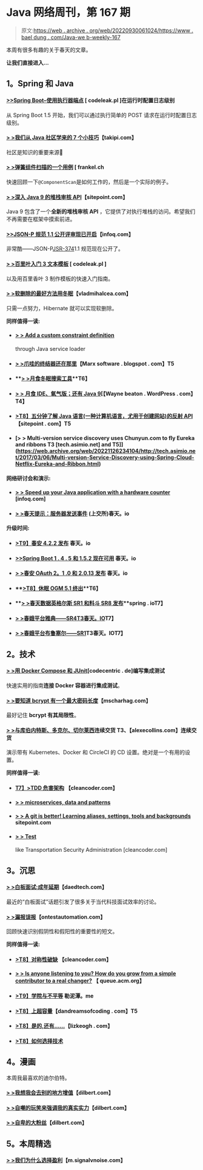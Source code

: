 # Java 网络周刊，第 167 期

> 原文:[https://web . archive . org/web/20220930061024/https://www . bael dung . com/Java-we b-weekly-167](https://web.archive.org/web/20220930061024/https://www.baeldung.com/java-web-weekly-167)

本周有很多有趣的关于春天的文章。

**让我们直接进入…**

## **1。Spring 和 Java**

#### [**>>Spring Boot–使用执行器端点**](https://web.archive.org/web/20221126234104/http://blog.codeleak.pl/2017/03/spring-boot-configure-log-level-in.html) [ codeleak.pl ]在运行时配置日志级别

从 Spring Boot 1.5 开始，我们可以通过执行简单的 POST 请求在运行时配置日志级别。

#### **[> >我们从 Java 社区学来的 7 个小技巧](https://web.archive.org/web/20221126234104/http://blog.takipi.com/7-tips-and-tricks-we-learned-from-the-java-community/)**【takipi.com】

社区是知识的重要来源🙂

#### **[> >弹簧组件扫描的一个用例](https://web.archive.org/web/20221126234104/https://blog.frankel.ch/use-case-spring-component-scan/#gsc.tab=0)** [ frankel.ch

快速回顾一下`@ComponentScan`是如何工作的，然后是一个实际的例子。

#### [**> >深入 Java 9 的堆栈审核 API**](https://web.archive.org/web/20221126234104/https://www.sitepoint.com/deep-dive-into-java-9s-stack-walking-api/)【sitepoint.com】

Java 9 包含了一个**全新的堆栈审核 API** ，它提供了对执行堆栈的访问。希望我们不再需要在框架中摸索前进。

#### [**>>JSON-P 规范 1.1 公开评审现已开启**](https://web.archive.org/web/20221126234104/https://www.infoq.com/news/2017/03/json-processing-public-review)【infoq.com】

非常酷——JSON-P[JSR-374](https://web.archive.org/web/20221126234104/https://www.jcp.org/en/jsr/detail?id=374)1.1 规范现在公开了。

#### **[> >百里叶入门 3 文本模板](https://web.archive.org/web/20221126234104/http://blog.codeleak.pl/2017/03/getting-started-with-thymeleaf-3-text.html)** [ codeleak.pl ]

以及用百里香叶 3 制作模板的快速入门指南。

#### **[> >软删除的最好方法用冬眠](https://web.archive.org/web/20221126234104/https://vladmihalcea.com/2017/03/08/the-best-way-to-soft-delete-with-hibernate/)**【vladmihalcea.com】

只需一点努力，Hibernate 就可以实现软删除。

**同样值得一读:**

*   #### **[> > Add a custom constraint definition](https://web.archive.org/web/20221126234104/http://in.relation.to/2017/03/02/adding-custom-constraint-definitions-via-the-java-service-loader/)**

    through Java service loader
*   #### **[> >爪哇的终结器还在那里](https://web.archive.org/web/20221126234104/https://marxsoftware.blogspot.com/2017/03/java-finalizer.html)**【Marx software . blogspot . com】T5

*   #### **[> >月食冬眠搜索工具](https://web.archive.org/web/20221126234104/http://in.relation.to/2017/03/03/EclipseToolsForHibernateSearchRelease20/)**T6】

*   #### [**> >** 月食 IDE、氧气版；还有 Java 9](https://web.archive.org/web/20221126234104/https://waynebeaton.wordpress.com/2017/03/02/eclipse-ide-oxygen-edition-and-java-9/)[【Wayne beaton . WordPress . com】T4】

*   #### **[>T8】五分钟了解 Java 语言(一种计算机语言，尤用于创建网站)的反射 API](https://web.archive.org/web/20221126234104/https://www.sitepoint.com/java-reflection-api-tutorial/)**【sitepoint . com】T5

*   #### [**> > Multi-version service discovery uses Chunyun.com to fly Eureka and ribbons** T3 [tech.asimio.net] and T5]](https://web.archive.org/web/20221126234104/http://tech.asimio.net/2017/03/06/Multi-version-Service-Discovery-using-Spring-Cloud-Netflix-Eureka-and-Ribbon.html)

**网络研讨会和演示:**

*   #### **[> > Speed up your Java application with a hardware counter](https://web.archive.org/web/20221126234104/https://www.infoq.com/presentations/pmu-hwc-java?utm_campaign=infoq_content&utm_source=infoq&utm_medium=feed&utm_term=Java)** [infoq.com]

*   #### **[> >春天提示：服务器发送事件](https://web.archive.org/web/20221126234104/https://spring.io/blog/2017/03/08/spring-tips-server-sent-events-sse)** (上交所)春天。io

**升级时间:**

*   #### **[>T9】春安 4.2.2 发布](https://web.archive.org/web/20221126234104/https://spring.io/blog/2017/03/02/spring-security-4-2-2-released)** 春天。io

*   #### **[>>Spring Boot 1 . 4 . 5 和 1.5.2 现在可用](https://web.archive.org/web/20221126234104/https://spring.io/blog/2017/03/03/spring-boot-1-4-5-and-1-5-2-available-now)** 春天。io

*   #### **[> >春安 OAuth 2。1 .0 和 2.0.13 发布](https://web.archive.org/web/20221126234104/https://spring.io/blog/2017/03/03/spring-security-oauth-2-1-0-and-2-0-13-released)** 春天。io

*   #### **[>T8】休眠 OGM 5.1 终出](https://web.archive.org/web/20221126234104/http://in.relation.to/2017/03/02/hibernate-ogm-5-1-Final-released/)**T6】

*   #### **[> >春天数据英格尔斯 SR1 和料斗 SR8 发布](https://web.archive.org/web/20221126234104/https://spring.io/blog/2017/03/02/spring-data-ingalls-sr1-and-hopper-sr8-released)**spring . ioT7】

*   #### [**> >春娥平台雅典——SR4**T3春天。IO](https://web.archive.org/web/20221126234104/https://spring.io/blog/2017/03/07/spring-io-platform-athens-sr4)T7】

*   #### **[> >春娥平台布鲁塞尔——SR1](https://web.archive.org/web/20221126234104/https://spring.io/blog/2017/03/07/spring-io-platform-brussels-sr1)T3春天。IO**T7】

## **2。技术**

#### **[> >用 Docker Compose 和 JUnit](https://web.archive.org/web/20221126234104/https://blog.codecentric.de/en/2017/03/writing-integration-tests-docker-compose-junit/)**[codecentric . de]编写集成测试

快速实用的指南**连接 Docker 容器进行集成测试**。

#### **[> >要知道 bcrypt 有一个最大密码长度](https://web.archive.org/web/20221126234104/http://www.mscharhag.com/software-development/bcrypt-maximum-password-length)**【mscharhag.com】

最好记住 **bcrypt 有其局限性**。

#### **[> >与库伯内特斯、多克尔、切尔莱西](https://web.archive.org/web/20221126234104/https://alexecollins.com/continuous-delivery-with-kubernetes-and-circleci/)连续交货 T3、【alexecollins.com】连续交货**

演示带有 Kubernetes、Docker 和 CircleCI 的 CD 设置。绝对是一个有用的设置。

**同样值得一读:**

*   #### **[T7】>TDD 危害架构](https://web.archive.org/web/20221126234104/http://blog.cleancoder.com/uncle-bob/2017/03/03/TDD-Harms-Architecture.html)** 【cleancoder.com】

*   #### **[> > microservices, data and patterns](https://web.archive.org/web/20221126234104/http://in.relation.to/2017/03/06/microservices-data-patterns/)**

*   #### **[> > A git is better! Learning aliases, settings, tools and backgrounds](https://web.archive.org/web/20221126234104/https://www.sitepoint.com/git-better-learn-aliases-settings-tools-background/)** sitepoint.com

*   #### **[> > Test](https://web.archive.org/web/20221126234104/http://blog.cleancoder.com/uncle-bob/2017/03/06/TestingLikeTheTSA.html)**

    like Transportation Security Administration [cleancoder.com]

## **3。沉思**

#### **[> >白板面试:成年延期](https://web.archive.org/web/20221126234104/http://www.daedtech.com/the-whiteboard-interview-adulthood-deferred/)**【daedtech.com】

最近的“白板面试”话题引发了很多关于当代科技面试效率的讨论。

#### **[> >漏报误报](https://web.archive.org/web/20221126234104/http://www.ontestautomation.com/on-false-negatives-and-false-positives/)**【ontestautomation.com】

回顾快速识别假阴性和假阳性的重要性的短文。

**同样值得一读:**

*   #### **[>T8】对称性破缺](https://web.archive.org/web/20221126234104/http://blog.cleancoder.com/uncle-bob/2017/03/07/SymmetryBreaking.html)** 【cleancoder.com】

*   #### [**> > Is anyone listening to you? How do you grow from a simple contributor to a real changer?**](https://web.archive.org/web/20221126234104/http://queue.acm.org/detail.cfm?id=3056769) 【 queue.acm.org】

*   #### [**>T9】学院与不平等**](https://web.archive.org/web/20221126234104/http://lemire.me/blog/2017/03/07/college-and-inequality/) 勒泥潭。me

*   #### **[>T8】上超容量](https://web.archive.org/web/20221126234104/https://dandreamsofcoding.com/2017/03/06/on-exceeding-capacity/)**【dandreamsofcoding . com】T5

*   #### **[>T8】是的,还有……](https://web.archive.org/web/20221126234104/https://lizkeogh.com/2017/03/05/yes-and/)**【lizkeogh . com】

*   #### **[>T8】如何选择技术](https://web.archive.org/web/20221126234104/https://blog.sebastian-daschner.com/entries/how_to_choose_technology)**

## **4。漫画**

本周我最喜欢的迪尔伯特。

#### **[> >我想我会去别的地方增值](https://web.archive.org/web/20221126234104/http://dilbert.com/strip/2014-01-17)**【dilbert.com】

#### **[> >自嘲的玩笑来强调我的真实实力](https://web.archive.org/web/20221126234104/http://dilbert.com/strip/2014-01-11)**【dilbert.com】

#### **[> >自卑的大粉丝](https://web.archive.org/web/20221126234104/http://dilbert.com/strip/2014-01-13)**【dilbert.com】

## **5。本周精选**

#### **[> >我们为什么选择盈利](https://web.archive.org/web/20221126234104/https://m.signalvnoise.com/why-we-choose-profit-e511efc4dcb9#.tgv9zn88c)**【m.signalvnoise.com】
